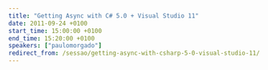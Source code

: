 ```yaml
---
title: "Getting Async with C# 5.0 + Visual Studio 11"
date: 2011-09-24 +0100
start_time: 15:00:00 +0100
end_time: 15:20:00 +0100
speakers: ["paulomorgado"]
redirect_from: /sessao/getting-async-with-csharp-5-0-visual-studio-11/
---
```

